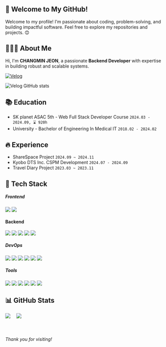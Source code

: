 ## 👋 Welcome to My GitHub!

Welcome to my profile! I'm passionate about coding, problem-solving, and building impactful software. Feel free to explore my repositories and projects. 😊

## 👨🏻‍💻 About Me
Hi, I'm **CHANGMIN JEON**, a passionate **Backend Developer** with expertise in building robust and scalable systems.

<!--[![Portfolio](https://img.shields.io/badge/Portfolio-000000?style=flat&logo=notion&logoColor=white)]() -->
[![Velog](https://img.shields.io/badge/Tech%20Blog-20C997?style=flat&logo=velog&logoColor=white)](https://velog.io/thereisname)

![Velog GitHub stats](https://velog-github-badge.vercel.app/badge/thereisname?theme=dark&posts=3)


## 📚 Education
- SK planet ASAC 5th - Web Full Stack Developer Course `2024.03 - 2024.09, ⌛ 920h`
- University - Bachelor of Engineering In Medical IT `2018.02 - 2024.02`


## 🔥 Experience
- ShareSpace Project `2024.09 ~ 2024.11`
- Kyobo DTS Inc. CSPM Development `2024.07 - 2024.09`
- Travel Diary Project `2023.03 ~ 2023.11`


## 📖 Tech Stack
<h5>Frontend</h5>
<span>
  <img src="https://img.shields.io/badge/JavaScript-F7DF1E?style=flat&logo=javascript&logoColor=black"/>
  <img src="https://img.shields.io/badge/React-61DAFB?style=flat&logo=react&logoColor=black"/>
</span>

<h4>Backend</h4>
<span>
  <img src="https://img.shields.io/badge/Java-007396?style=flat&logo=openJDK&logoColor=white"/>
  <img src="https://img.shields.io/badge/Spring-6DB33F?style=flat&logo=spring&logoColor=white"/>
  <img src="https://img.shields.io/badge/Spring Boot-6DB33F?style=flat&logo=spring-boot&logoColor=white"/>
  <img src="https://img.shields.io/badge/Android-3DDC84?style=flat&logo=android&logoColor=white"/>
  <img src="https://img.shields.io/badge/Python-3776AB?style=flat&logo=python&logoColor=white"/>
</span>

<h5>DevOps</h5>
<span>
  <img src="https://img.shields.io/badge/MySQL-4479A1?style=flat&logo=MySQL&logoColor=white"/>
  <img src="https://img.shields.io/badge/Docker-2496ED?style=flat&logo=Docker&logoColor=white"/>
  <img src="https://img.shields.io/badge/Amazon RDS-527FFF?style=flat&logo=amazonrds&logoColor=white"/>
  <img src="https://img.shields.io/badge/Amazon EC2-FF9900?style=flat&logo=amazonec2&logoColor=white"/>
  <img src="https://img.shields.io/badge/GitHub Actions-2088FF?style=flat&logo=GitHub Actions&logoColor=white"/>
  <img src="https://img.shields.io/badge/AWS S3-569A31?style=flat&logo=amazons3&logoColor=white"/>
</span>

<h5>Tools</h5>
<span>
  <img src="https://img.shields.io/badge/Git-F05032?style=flat&logo=Git&logoColor=white">
  <img src="https://img.shields.io/badge/GitHub-181717?style=flat&logo=GitHub&logoColor=white">
  <img src="https://img.shields.io/badge/IntelliJ%20IDEA-42A5F5?style=flat&logo=intellijidea&logoColor=white"/>
  <img src="https://img.shields.io/badge/VScode-007ACC?style=flat&logo=VScode&logoColor=white">
  <img src="https://img.shields.io/badge/Notion-000000?style=flat&logo=notion&logoColor=white"/>
  <img src="https://img.shields.io/badge/Android%20Studio-3DDC84?style=flat&logo=androidstudio&logoColor=white"/>
</span>


## 📊 GitHub Stats
<div  style="margin-top: 20px; margin-bottom: 20px;">
  <img src="https://github-readme-stats.vercel.app/api?username=thereisname&show_icons=true&theme=tokyonight" style="margin-right: 15px;" />
  <img src="https://github-readme-stats.vercel.app/api/top-langs/?username=thereisname&exclude_repo=dkssud8150.github.io&layout=compact&theme=tokyonight" />
</div>

<br><br>
*Thank you for visiting!*
